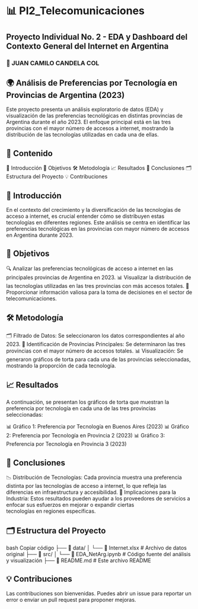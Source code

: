 # 📊 PI2_Telecomunicaciones
## Proyecto Individual No. 2 - EDA y Dashboard del Contexto General del Internet en Argentina
### 👤 JUAN CAMILO CANDELA COL

## 🌍 Análisis de Preferencias por Tecnología en Provincias de Argentina (2023)
Este proyecto presenta un análisis exploratorio de datos (EDA) y visualización de las preferencias tecnológicas en distintas provincias de Argentina durante el año 2023. El enfoque principal está en las tres provincias con el mayor número de accesos a internet, mostrando la distribución de las tecnologías utilizadas en cada una de ellas.

## 📑 Contenido

📜 Introducción
🎯 Objetivos
🛠️ Metodología
📈 Resultados
📝 Conclusiones
🗂️ Estructura del Proyecto
💡 Contribuciones

## 🌟 Introducción
En el contexto del crecimiento y la diversificación de las tecnologías de acceso a internet, es crucial entender cómo se distribuyen estas tecnologías en diferentes regiones. Este análisis se centra en identificar las preferencias tecnológicas en las provincias con mayor número de accesos en Argentina durante 2023.

## 🎯 Objetivos
  🔍 Analizar las preferencias tecnológicas de acceso a internet en las principales provincias de Argentina en 2023.
  📊 Visualizar la distribución de las tecnologías utilizadas en las tres provincias con más accesos totales.
  💼 Proporcionar información valiosa para la toma de decisiones en el sector de telecomunicaciones.
  
## 🛠️ Metodología
🗂️ Filtrado de Datos: Se seleccionaron los datos correspondientes al año 2023.
📌 Identificación de Provincias Principales: Se determinaron las tres provincias con el mayor número de accesos totales.
📊 Visualización: Se generaron gráficos de torta para cada una de las provincias seleccionadas, mostrando la proporción de cada tecnología.

## 📈 Resultados
A continuación, se presentan los gráficos de torta que muestran la preferencia por tecnología en cada una de las tres provincias seleccionadas:

📊 Gráfico 1: Preferencia por Tecnología en Buenos Aires (2023)
📊 Gráfico 2: Preferencia por Tecnología en Provincia 2 (2023)
📊 Gráfico 3: Preferencia por Tecnología en Provincia 3 (2023)

## 📝 Conclusiones
  📉 Distribución de Tecnologías: Cada provincia muestra una preferencia distinta por las tecnologías de acceso a internet, lo que refleja las diferencias en          infraestructura y accesibilidad.
  🔧 Implicaciones para la Industria: Estos resultados pueden ayudar a los proveedores de servicios a enfocar sus esfuerzos en mejorar o expandir ciertas     
     tecnologías en regiones específicas.
     
## 🗂️ Estructura del Proyecto
bash
Copiar código
├── 📁 data/
│   └── 📄 Internet.xlsx          # Archivo de datos original
├── 📁 src/
│   └── 📄 EDA_NetArg.ipynb       # Código fuente del análisis y visualización
├── 📄 README.md                  # Este archivo README

## 💡 Contribuciones
Las contribuciones son bienvenidas. Puedes abrir un issue para reportar un error o enviar un pull request para proponer mejoras.




